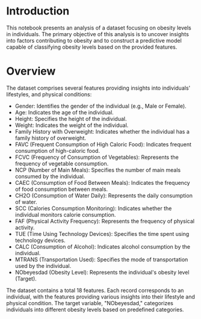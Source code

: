 # Introduction

This notebook presents an analysis of a dataset focusing on obesity levels in individuals. The primary objective of this analysis is to uncover insights into factors contributing to obesity and to construct a predictive model capable of classifying obesity levels based on the provided features.

# Overview

The dataset comprises several features providing insights into individuals' lifestyles, and physical conditions:

- Gender: Identifies the gender of the individual (e.g., Male or Female).
- Age: Indicates the age of the individual.
- Height: Specifies the height of the individual.
- Weight: Indicates the weight of the individual.
- Family History with Overweight: Indicates whether the individual has a family history of overweight.
- FAVC (Frequent Consumption of High Caloric Food): Indicates frequent consumption of high-caloric food.
- FCVC (Frequency of Consumption of Vegetables): Represents the frequency of vegetable consumption.
- NCP (Number of Main Meals): Specifies the number of main meals consumed by the individual.
- CAEC (Consumption of Food Between Meals): Indicates the frequency of food consumption between meals.
- CH2O (Consumption of Water Daily): Represents the daily consumption of water.
- SCC (Calories Consumption Monitoring): Indicates whether the individual monitors calorie consumption.
- FAF (Physical Activity Frequency): Represents the frequency of physical activity.
- TUE (Time Using Technology Devices): Specifies the time spent using technology devices.
- CALC (Consumption of Alcohol): Indicates alcohol consumption by the individual.
- MTRANS (Transportation Used): Specifies the mode of transportation used by the individual.
- NObeyesdad (Obesity Level): Represents the individual's obesity level (Target).

The dataset contains a total 18 features. Each record corresponds to an individual, with the features providing various insights into their lifestyle and physical condition. The target variable, "NObeyesdad," categorizes individuals into different obesity levels based on predefined categories.
